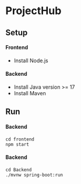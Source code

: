 # ProjectHub

## Setup

#### Frontend

- Install Node.js

#### Backend

- Install Java version >= 17
- Install Maven

## Run

#### Backend

    cd frontend
    npm start

#### Backend

    cd Backend
    ./mvnw spring-boot:run
